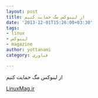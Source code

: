 ```yaml
---
layout: post
title: از لینوکس مگ حمایت کنیم
date: '2013-12-01T15:26:00+03:30'
tags:
- linux
- لینوکس
- magazine
author: yottanami
category: فناوری

---
```


از لینوکس مگ حمایت کنیم

[LinuxMag.ir](www.linuxmag.ir)